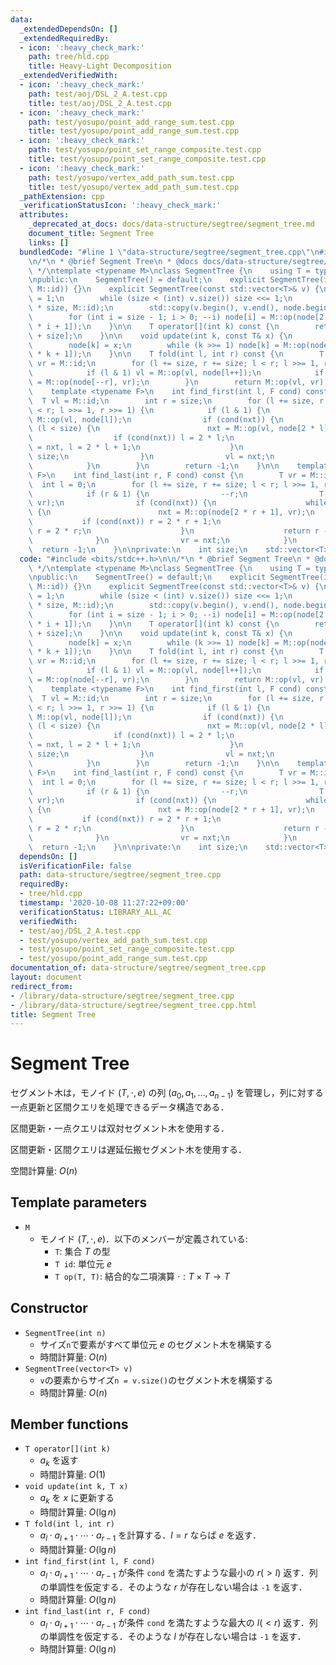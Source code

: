 ```yaml
---
data:
  _extendedDependsOn: []
  _extendedRequiredBy:
  - icon: ':heavy_check_mark:'
    path: tree/hld.cpp
    title: Heavy-Light Decomposition
  _extendedVerifiedWith:
  - icon: ':heavy_check_mark:'
    path: test/aoj/DSL_2_A.test.cpp
    title: test/aoj/DSL_2_A.test.cpp
  - icon: ':heavy_check_mark:'
    path: test/yosupo/point_add_range_sum.test.cpp
    title: test/yosupo/point_add_range_sum.test.cpp
  - icon: ':heavy_check_mark:'
    path: test/yosupo/point_set_range_composite.test.cpp
    title: test/yosupo/point_set_range_composite.test.cpp
  - icon: ':heavy_check_mark:'
    path: test/yosupo/vertex_add_path_sum.test.cpp
    title: test/yosupo/vertex_add_path_sum.test.cpp
  _pathExtension: cpp
  _verificationStatusIcon: ':heavy_check_mark:'
  attributes:
    _deprecated_at_docs: docs/data-structure/segtree/segment_tree.md
    document_title: Segment Tree
    links: []
  bundledCode: "#line 1 \"data-structure/segtree/segment_tree.cpp\"\n#include <bits/stdc++.h>\n\
    \n/*\n * @brief Segment Tree\n * @docs docs/data-structure/segtree/segment_tree.md\n\
    \ */\ntemplate <typename M>\nclass SegmentTree {\n    using T = typename M::T;\n\
    \npublic:\n    SegmentTree() = default;\n    explicit SegmentTree(int n): SegmentTree(std::vector<T>(n,\
    \ M::id)) {}\n    explicit SegmentTree(const std::vector<T>& v) {\n        size\
    \ = 1;\n        while (size < (int) v.size()) size <<= 1;\n        node.resize(2\
    \ * size, M::id);\n        std::copy(v.begin(), v.end(), node.begin() + size);\n\
    \        for (int i = size - 1; i > 0; --i) node[i] = M::op(node[2 * i], node[2\
    \ * i + 1]);\n    }\n\n    T operator[](int k) const {\n        return node[k\
    \ + size];\n    }\n\n    void update(int k, const T& x) {\n        k += size;\n\
    \        node[k] = x;\n        while (k >>= 1) node[k] = M::op(node[2 * k], node[2\
    \ * k + 1]);\n    }\n\n    T fold(int l, int r) const {\n        T vl = M::id,\
    \ vr = M::id;\n        for (l += size, r += size; l < r; l >>= 1, r >>= 1) {\n\
    \            if (l & 1) vl = M::op(vl, node[l++]);\n            if (r & 1) vr\
    \ = M::op(node[--r], vr);\n        }\n        return M::op(vl, vr);\n    }\n\n\
    \    template <typename F>\n    int find_first(int l, F cond) const {\n      \
    \  T vl = M::id;\n        int r = size;\n        for (l += size, r += size; l\
    \ < r; l >>= 1, r >>= 1) {\n            if (l & 1) {\n                T nxt =\
    \ M::op(vl, node[l]);\n                if (cond(nxt)) {\n                    while\
    \ (l < size) {\n                        nxt = M::op(vl, node[2 * l]);\n      \
    \                  if (cond(nxt)) l = 2 * l;\n                        else vl\
    \ = nxt, l = 2 * l + 1;\n                    }\n                    return l -\
    \ size;\n                }\n                vl = nxt;\n                ++l;\n\
    \            }\n        }\n        return -1;\n    }\n\n    template <typename\
    \ F>\n    int find_last(int r, F cond) const {\n        T vr = M::id;\n      \
    \  int l = 0;\n        for (l += size, r += size; l < r; l >>= 1, r >>= 1) {\n\
    \            if (r & 1) {\n                --r;\n                T nxt = M::op(node[r],\
    \ vr);\n                if (cond(nxt)) {\n                    while (r < size)\
    \ {\n                        nxt = M::op(node[2 * r + 1], vr);\n             \
    \           if (cond(nxt)) r = 2 * r + 1;\n                        else vr = nxt,\
    \ r = 2 * r;\n                    }\n                    return r - size;\n  \
    \              }\n                vr = nxt;\n            }\n        }\n      \
    \  return -1;\n    }\n\nprivate:\n    int size;\n    std::vector<T> node;\n};\n"
  code: "#include <bits/stdc++.h>\n\n/*\n * @brief Segment Tree\n * @docs docs/data-structure/segtree/segment_tree.md\n\
    \ */\ntemplate <typename M>\nclass SegmentTree {\n    using T = typename M::T;\n\
    \npublic:\n    SegmentTree() = default;\n    explicit SegmentTree(int n): SegmentTree(std::vector<T>(n,\
    \ M::id)) {}\n    explicit SegmentTree(const std::vector<T>& v) {\n        size\
    \ = 1;\n        while (size < (int) v.size()) size <<= 1;\n        node.resize(2\
    \ * size, M::id);\n        std::copy(v.begin(), v.end(), node.begin() + size);\n\
    \        for (int i = size - 1; i > 0; --i) node[i] = M::op(node[2 * i], node[2\
    \ * i + 1]);\n    }\n\n    T operator[](int k) const {\n        return node[k\
    \ + size];\n    }\n\n    void update(int k, const T& x) {\n        k += size;\n\
    \        node[k] = x;\n        while (k >>= 1) node[k] = M::op(node[2 * k], node[2\
    \ * k + 1]);\n    }\n\n    T fold(int l, int r) const {\n        T vl = M::id,\
    \ vr = M::id;\n        for (l += size, r += size; l < r; l >>= 1, r >>= 1) {\n\
    \            if (l & 1) vl = M::op(vl, node[l++]);\n            if (r & 1) vr\
    \ = M::op(node[--r], vr);\n        }\n        return M::op(vl, vr);\n    }\n\n\
    \    template <typename F>\n    int find_first(int l, F cond) const {\n      \
    \  T vl = M::id;\n        int r = size;\n        for (l += size, r += size; l\
    \ < r; l >>= 1, r >>= 1) {\n            if (l & 1) {\n                T nxt =\
    \ M::op(vl, node[l]);\n                if (cond(nxt)) {\n                    while\
    \ (l < size) {\n                        nxt = M::op(vl, node[2 * l]);\n      \
    \                  if (cond(nxt)) l = 2 * l;\n                        else vl\
    \ = nxt, l = 2 * l + 1;\n                    }\n                    return l -\
    \ size;\n                }\n                vl = nxt;\n                ++l;\n\
    \            }\n        }\n        return -1;\n    }\n\n    template <typename\
    \ F>\n    int find_last(int r, F cond) const {\n        T vr = M::id;\n      \
    \  int l = 0;\n        for (l += size, r += size; l < r; l >>= 1, r >>= 1) {\n\
    \            if (r & 1) {\n                --r;\n                T nxt = M::op(node[r],\
    \ vr);\n                if (cond(nxt)) {\n                    while (r < size)\
    \ {\n                        nxt = M::op(node[2 * r + 1], vr);\n             \
    \           if (cond(nxt)) r = 2 * r + 1;\n                        else vr = nxt,\
    \ r = 2 * r;\n                    }\n                    return r - size;\n  \
    \              }\n                vr = nxt;\n            }\n        }\n      \
    \  return -1;\n    }\n\nprivate:\n    int size;\n    std::vector<T> node;\n};"
  dependsOn: []
  isVerificationFile: false
  path: data-structure/segtree/segment_tree.cpp
  requiredBy:
  - tree/hld.cpp
  timestamp: '2020-10-08 11:27:22+09:00'
  verificationStatus: LIBRARY_ALL_AC
  verifiedWith:
  - test/aoj/DSL_2_A.test.cpp
  - test/yosupo/vertex_add_path_sum.test.cpp
  - test/yosupo/point_set_range_composite.test.cpp
  - test/yosupo/point_add_range_sum.test.cpp
documentation_of: data-structure/segtree/segment_tree.cpp
layout: document
redirect_from:
- /library/data-structure/segtree/segment_tree.cpp
- /library/data-structure/segtree/segment_tree.cpp.html
title: Segment Tree
---
```

# Segment Tree

セグメント木は，モノイド $(T, \cdot, e)$ の列 $(a_0, a_1, \dots, a_{n-1})$ を管理し，列に対する一点更新と区間クエリを処理できるデータ構造である．

区間更新・一点クエリは双対セグメント木を使用する．

区間更新・区間クエリは遅延伝搬セグメント木を使用する．

空間計算量: $O(n)$

## Template parameters

- `M`
    - モノイド $(T, \cdot, e)$．以下のメンバーが定義されている:
        - `T`: 集合 $T$ の型
        - `T id`: 単位元 $e$
        - `T op(T, T)`: 結合的な二項演算 $\cdot: T \times T \rightarrow T$

## Constructor

- `SegmentTree(int n)`
    - サイズ`n`で要素がすべて単位元 $e$ のセグメント木を構築する
    - 時間計算量: $O(n)$
- `SegmentTree(vector<T> v)`
    - `v`の要素からサイズ`n = v.size()`のセグメント木を構築する
    - 時間計算量: $O(n)$

## Member functions

- `T operator[](int k)`
    - $a_k$ を返す
    - 時間計算量: $O(1)$
- `void update(int k, T x)`
    - $a_k$ を $x$ に更新する
    - 時間計算量: $O(\lg n)$
- `T fold(int l, int r)`
    - $a_l \cdot a_{l+1} \cdot \cdots \cdot a_{r-1}$ を計算する．$l = r$ ならば $e$ を返す．
    - 時間計算量: $O(\lg n)$
- `int find_first(int l, F cond)`
    - $a_l \cdot a_{l+1} \cdot \cdots \cdot a_{r-1}$ が条件 `cond` を満たすような最小の $r (> l)$ 返す．列の単調性を仮定する．そのような $r$ が存在しない場合は `-1` を返す．
    - 時間計算量: $O(\lg n)$
- `int find_last(int r, F cond)`
    - $a_l \cdot a_{l+1} \cdot \cdots \cdot a_{r-1}$ が条件 `cond` を満たすような最大の $l (< r)$ 返す．列の単調性を仮定する．そのような $l$ が存在しない場合は `-1` を返す．
    - 時間計算量: $O(\lg n)$